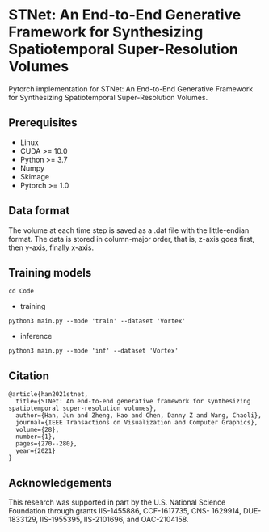 # STNet: An End-to-End Generative Framework for Synthesizing Spatiotemporal Super-Resolution Volumes
Pytorch implementation for STNet: An End-to-End Generative Framework for Synthesizing Spatiotemporal Super-Resolution Volumes.

## Prerequisites
- Linux
- CUDA >= 10.0
- Python >= 3.7
- Numpy
- Skimage
- Pytorch >= 1.0

## Data format

The volume at each time step is saved as a .dat file with the little-endian format. The data is stored in column-major order, that is, z-axis goes first, then y-axis, finally x-axis.

## Training models
```
cd Code 
```

- training
```
python3 main.py --mode 'train' --dataset 'Vortex'
```

- inference
```
python3 main.py --mode 'inf' --dataset 'Vortex'
```

## Citation 
```
@article{han2021stnet,
  title={STNet: An end-to-end generative framework for synthesizing spatiotemporal super-resolution volumes},
  author={Han, Jun and Zheng, Hao and Chen, Danny Z and Wang, Chaoli},
  journal={IEEE Transactions on Visualization and Computer Graphics},
  volume={28},
  number={1},
  pages={270--280},
  year={2021}
}

```
## Acknowledgements
This research was supported in part by the U.S. National Science Foundation through grants IIS-1455886, CCF-1617735, CNS- 1629914, DUE-1833129, IIS-1955395, IIS-2101696, and OAC-2104158.
